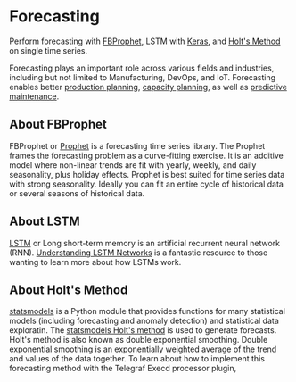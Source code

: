 # Forecasting
Perform forecasting with [FBProphet](https://facebook.github.io/prophet/), LSTM with [Keras](https://keras.io/), and [Holt's Method](https://www.statsmodels.org/stable/examples/notebooks/generated/exponential_smoothing.html#Holt's-Method) on single time series. 

Forecasting plays an important role across various fields and industries, including but not limited to Manufacturing, DevOps, and IoT. Forecasting enables better [production planning](https://en.wikipedia.org/wiki/Production_planning#:~:text=Production%20planning%20is%20the%20planning,order%20to%20serve%20different%20customers.), [capacity planning](https://en.wikipedia.org/wiki/Capacity_planning#:~:text=Capacity%20planning%20is%20the%20process,completing%20in%20a%20given%20period.), as well as [predictive maintenance](https://en.wikipedia.org/wiki/Predictive_maintenance).   

## About FBProphet

FBProphet or [Prophet](https://facebook.github.io/prophet/) is a forecasting time series library. The Prophet frames the forecasting problem as a curve-fitting exercise. It is an additive model where non-linear trends are fit with yearly, weekly, and daily seasonality, plus holiday effects. Prophet is best suited for time series data with strong seasonality. Ideally you can fit an entire cycle of historical data or several seasons of historical data. 

## About LSTM 

[LSTM](https://en.wikipedia.org/wiki/Long_short-term_memory) or Long short-term memory is an artificial recurrent neural network (RNN). [Understanding LSTM Networks](http://colah.github.io/posts/2015-08-Understanding-LSTMs/) is a fantastic resource to those wanting to learn more about how LSTMs work. 

## About Holt's Method 
[statsmodels](https://www.statsmodels.org/stable/about.html#about-statsmodels) is a Python module that provides functions for many statistical models (including forecasting and anomaly detection) and statistical data exploratin. The [statsmodels Holt's method](https://www.statsmodels.org/stable/examples/notebooks/generated/exponential_smoothing.html#Holt's-Method) is used to generate forecasts. Holt's method is also known as double exponential smoothing. Double exponential smoothing is an exponentially weighted average of the trend and values of the data together. To learn about how to implement this forecasting method with the Telegraf Execd processor plugin, 